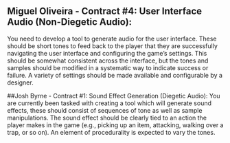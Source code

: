 ﻿## Miguel Oliveira - Contract #4: User Interface Audio (Non-Diegetic Audio):
You need to develop a tool to generate audio for the user interface. These
should be short tones to feed back to the player that they are successfully
navigating the user interface and configuring the game’s settings. This should
be somewhat consistent across the interface, but the tones and samples
should be modified in a systematic way to indicate success or failure. A variety
of settings should be made available and configurable by a designer.


##Josh Byrne - Contract #1: Sound Effect Generation (Diegetic Audio):
You are currently been tasked with creating a tool which will generate sound
effects, these should consist of sequences of tone as well as sample manipulations. 
The sound effect should be clearly tied to an action the player makes in
the game (e.g., picking up an item, attacking, walking over a trap, or so on).
An element of procedurality is expected to vary the tones.